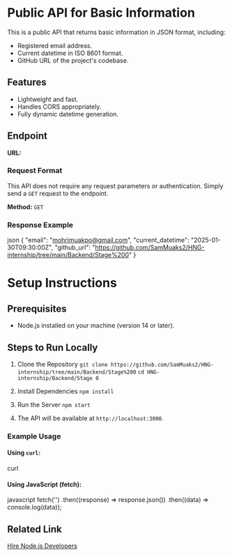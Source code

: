 # Public API for Basic Information

This is a public API that returns basic information in JSON format, including:
- Registered email address.
- Current datetime in ISO 8601 format.
- GitHub URL of the project's codebase.

## Features
- Lightweight and fast.
- Handles CORS appropriately.
- Fully dynamic datetime generation.

## Endpoint
**URL:** [<your-deployed-url>](#)


### Request Format
This API does not require any request parameters or authentication. Simply send a `GET` request to the endpoint.


**Method:** `GET`

### Response Example
json
{
  "email": "mohrimuakpo@gmail.com",
  "current_datetime": "2025-01-30T09:30:00Z",
  "github_url": "https://github.com/SamMuaks2/HNG-internship/tree/main/Backend/Stage%200"
}


# Setup Instructions

## Prerequisites
- Node.js installed on your machine (version 14 or later).

## Steps to Run Locally
1. Clone the Repository
  `git clone https://github.com/SamMuaks2/HNG-internship/tree/main/Backend/Stage%200`
  `cd HNG-internship/Backend/Stage 0`

2. Install Dependencies
   `npm install`

3. Run the Server
   `npm start`

4. The API will be available at `http://localhost:3000`.


### Example Usage

#### Using `curl`:
curl <your-deployed-url>

#### Using JavaScript (fetch):
javascript
fetch('<your-deployed-url>')
  .then((response) => response.json())
  .then((data) => console.log(data));


## Related Link
[Hire Node.js Developers](https://hng.tech/hire/nodejs-developers)
